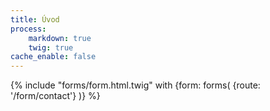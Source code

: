 ```yaml
---
title: Úvod
process:
    markdown: true
    twig: true
cache_enable: false
---
```


{% include "forms/form.html.twig" with {form: forms( {route: '/form/contact'} )} %}
